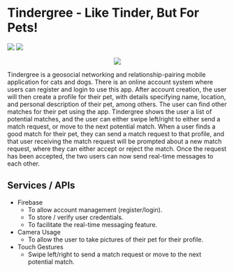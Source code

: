 # Tindergree - Like Tinder, But For Pets!
<img src="https://img.shields.io/badge/Android-3DDC84?style=for-the-badge&logo=android&logoColor=white" /> <img src="https://img.shields.io/badge/status-beta-yellowgreen" />
<p align="center">
  <img src="https://user-images.githubusercontent.com/55874439/129483167-82106154-de15-44f1-a975-6deb7eec0dd8.png" />
</p>

Tindergree is a geosocial networking and relationship-pairing mobile application for cats and dogs. There is an online account system where users can register and login to use this app. After account creation, the user will then create a profile for their pet, with details specifying name, location, and personal description of their pet, among others. The user can find other matches for their pet using the app. Tindergree shows the user a list of potential matches, and the user can either swipe left/right to either send a match request, or move to the next potential match. When a user finds a good match for their pet, they can send a match request to that profile, and that user receiving the match request will be prompted about a new match request, where they can either accept or reject the match. Once the request has been accepted, the two users can now send real-time messages to each other.
## Services / APIs
- Firebase
  - To allow account management (register/login).
  - To store / verify user credentials.
  - To facilitate the real-time messaging feature.
- Camera Usage
  - To allow the user to take pictures of their pet for their profile.
- Touch Gestures
  - Swipe left/right to send a match request or move to the next potential match.
